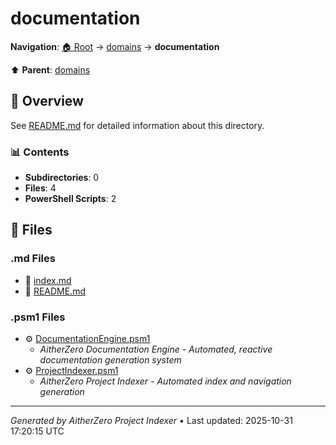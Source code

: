 # documentation

**Navigation**: [🏠 Root](../../index.md) → [domains](../index.md) → **documentation**

⬆️ **Parent**: [domains](../index.md)

## 📖 Overview

See [README.md](./README.md) for detailed information about this directory.

### 📊 Contents

- **Subdirectories**: 0
- **Files**: 4
- **PowerShell Scripts**: 2

## 📄 Files

### .md Files

- 📝 [index.md](./index.md)
- 📝 [README.md](./README.md)

### .psm1 Files

- ⚙️ [DocumentationEngine.psm1](./DocumentationEngine.psm1)
  - *AitherZero Documentation Engine - Automated, reactive documentation generation system*
- ⚙️ [ProjectIndexer.psm1](./ProjectIndexer.psm1)
  - *AitherZero Project Indexer - Automated index and navigation generation*

---

*Generated by AitherZero Project Indexer* • Last updated: 2025-10-31 17:20:15 UTC

